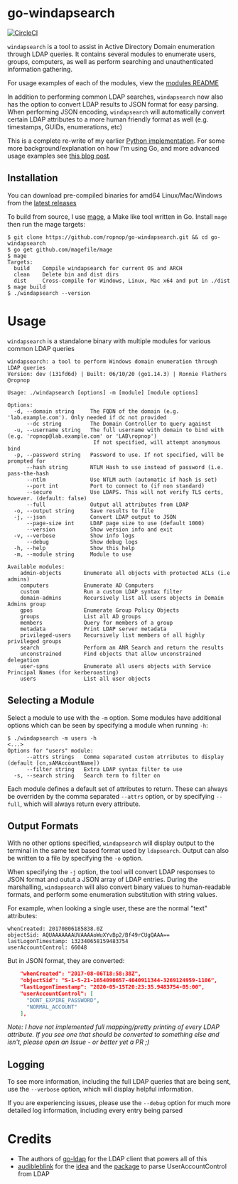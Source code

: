 # go-windapsearch
[![CircleCI](https://circleci.com/gh/ropnop/go-windapsearch.svg?style=svg)](https://circleci.com/gh/ropnop/go-windapsearch)

`windapsearch` is a tool to assist in Active Directory Domain enumeration through LDAP queries. It contains several modules to enumerate users, groups, computers, as well as perform searching and unauthenticated information gathering.

For usage examples of each of the modules, view the [modules README](pkg/modules/README.md)

In addition to performing common LDAP searches, `windapsearch` now also has the option to convert LDAP results to JSON format for easy parsing. When performing JSON encoding, `windapsearch` will automatically convert certain LDAP attributes to a more human friendly format as well (e.g. timestamps, GUIDs, enumerations, etc)

This is a complete re-write of my earlier [Python implementation](https://github.com/ropnop/windapsearch). For some more background/explanation on how I'm using Go, and more advanced usage examples see [this blog post](TODO).

## Installation
You can download pre-compiled binaries for amd64 Linux/Mac/Windows from the [latest releases](https://github.com/ropnop/go-windapsearch/releases)

To build from source, I use [mage](https://github.com/magefile/mage), a Make like tool written in Go. Install `mage` then run the mage targets:

```
$ git clone https://github.com/ropnop/go-windapsearch.git && cd go-windapsearch
$ go get github.com/magefile/mage
$ mage
Targets:
  build    Compile windapsearch for current OS and ARCH
  clean    Delete bin and dist dirs
  dist     Cross-compile for Windows, Linux, Mac x64 and put in ./dist
$ mage build
$ ./windapsearch --version
```

# Usage
`windapsearch` is a standalone binary with multiple modules for various common LDAP queries

```
windapsearch: a tool to perform Windows domain enumeration through LDAP queries
Version: dev (131fd6d) | Built: 06/10/20 (go1.14.3) | Ronnie Flathers @ropnop

Usage: ./windapsearch [options] -m [module] [module options]

Options:
  -d, --domain string     The FQDN of the domain (e.g. 'lab.example.com'). Only needed if dc not provided
      --dc string         The Domain Controller to query against
  -u, --username string   The full username with domain to bind with (e.g. 'ropnop@lab.example.com' or 'LAB\ropnop')
                           If not specified, will attempt anonymous bind
  -p, --password string   Password to use. If not specified, will be prompted for
      --hash string       NTLM Hash to use instead of password (i.e. pass-the-hash
      --ntlm              Use NTLM auth (automatic if hash is set)
      --port int          Port to connect to (if non standard)
      --secure            Use LDAPS. This will not verify TLS certs, however. (default: false)
      --full              Output all attributes from LDAP
  -o, --output string     Save results to file
  -j, --json              Convert LDAP output to JSON
      --page-size int     LDAP page size to use (default 1000)
      --version           Show version info and exit
  -v, --verbose           Show info logs
      --debug             Show debug logs
  -h, --help              Show this help
  -m, --module string     Module to use

Available modules:
    admin-objects       Enumerate all objects with protected ACLs (i.e admins)
    computers           Enumerate AD Computers
    custom              Run a custom LDAP syntax filter
    domain-admins       Recursively list all users objects in Domain Admins group
    gpos                Enumerate Group Policy Objects
    groups              List all AD groups
    members             Query for members of a group
    metadata            Print LDAP server metadata
    privileged-users    Recursively list members of all highly privileged groups
    search              Perform an ANR Search and return the results
    unconstrained       Find objects that allow unconstrained delegation
    user-spns           Enumerate all users objects with Service Principal Names (for kerberoasting)
    users               List all user objects
```

## Selecting a Module
Select a module to use with the `-m` option. Some modules have additional options which can be seen by specifying a module when running `-h`:

```
$ ./windapsearch -m users -h
<...>
Options for "users" module:
      --attrs strings   Comma separated custom atrributes to display (default [cn,sAMAccountName])
      --filter string   Extra LDAP syntax filter to use
  -s, --search string   Search term to filter on
```

Each module defines a default set of attributes to return. These can always be overriden by the comma separated `--attrs` option, or by specifying `--full`, which will always return every attribute.


## Output Formats
With no other options specified, `windapsearch` will display output to the terminal in the same text based format used by `ldapsearch`. Output can also be written to a file by specifying the `-o` option.

When specifying the `-j` option, the tool will convert LDAP responses to JSON format and outut a JSON array of LDAP entries. During the marshalling, `windapsearch` will also convert binary values to human-readable formats, and perform some enumeration substitution with string values.

For example, when looking a single user, these are the normal "text" attributes:
```
whenCreated: 20170806185838.0Z
objectSid: AQUAAAAAAAUVAAAAoWuXYvBp2/Bf49rCUgQAAA==
lastLogonTimestamp: 132340658159483754
userAccountControl: 66048
```

But in JSON format, they are converted:
```json
    "whenCreated": "2017-08-06T18:58:38Z",
    "objectSid": "S-1-5-21-1654090657-4040911344-3269124959-1106",
    "lastLogonTimestamp": "2020-05-15T20:23:35.9483754-05:00",
    "userAccountControl": [
      "DONT_EXPIRE_PASSWORD",
      "NORMAL_ACCOUNT"
    ],
```

*Note: I have not implemented full mapping/pretty printing of every LDAP attribute. If you see one that should be converted to something else and isn't, please open an Issue - or better yet a PR ;)*

## Logging
To see more information, including the full LDAP queries that are being sent, use the `--verbose` option, which will display helpful information.

If you are experiencing issues, please use the `--debug` option for much more detailed log information, including every entry being parsed

# Credits
 - The authors of [go-ldap](https://github.com/go-ldap/ldap) for the LDAP client that powers all of this
 - [audibleblink](https://twitter.com/4lex) for the [idea](https://twitter.com/4lex/status/1254037754842931200?s=20) and the [package](github.com/audibleblink/msldapuac) to parse UserAccountControl from LDAP

